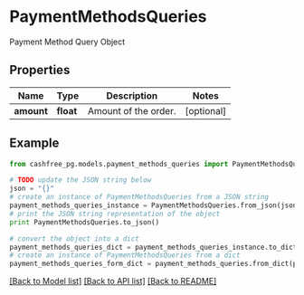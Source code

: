 # PaymentMethodsQueries

Payment Method Query Object

## Properties
Name | Type | Description | Notes
------------ | ------------- | ------------- | -------------
**amount** | **float** | Amount of the order. | [optional] 

## Example

```python
from cashfree_pg.models.payment_methods_queries import PaymentMethodsQueries

# TODO update the JSON string below
json = "{}"
# create an instance of PaymentMethodsQueries from a JSON string
payment_methods_queries_instance = PaymentMethodsQueries.from_json(json)
# print the JSON string representation of the object
print PaymentMethodsQueries.to_json()

# convert the object into a dict
payment_methods_queries_dict = payment_methods_queries_instance.to_dict()
# create an instance of PaymentMethodsQueries from a dict
payment_methods_queries_form_dict = payment_methods_queries.from_dict(payment_methods_queries_dict)
```
[[Back to Model list]](../README.md#documentation-for-models) [[Back to API list]](../README.md#documentation-for-api-endpoints) [[Back to README]](../README.md)


